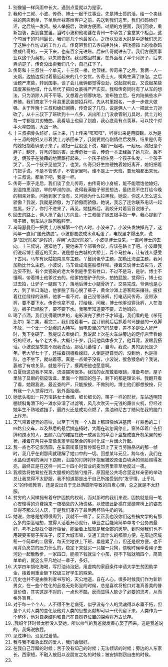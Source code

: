 1. 别像猫一样风雨中长大，遇到点爱就以为是家。
2. 我和十三叔、小波、传奇、博士一起干过事业。先是博士揽的活，给一个卖丝袜的网店刷单，下单后丝袜寄给客户之前，先送到我们这里。我们扫码给好评，之后统一发货。被人举报后，改做方便面，过期的方便面，我们回收，重新包装，卖到食堂里。当时小波和他老婆在青州一中承包了食堂某个柜台。这个勾当干的时间最长，我们哥几个也最省心。之所以没发大财是中途我们厌恶了这种小作坊式的工作方式。传奇带我们去寺庙挣外快，把功德箱上的收款码换成传奇的，一天下来，也有百余元进账。后来传奇就进去了。我们方便面事业以这个为契机，以失败告终。我没敢回村里，在外面租了半个月房子，后来弄清楚了，传奇没出卖我们几个，自己扛下了。
3. 传奇和十三叔住一个单元，十三叔一楼，他顶楼。传奇来了之后，我俩一人一支烟，边抽边探讨着最近起来的几个女优。传奇上火，嘴角生满了燎泡。之后话题严肃些，转到国事，谈了会儿我俩都觉得没劲，说起叙利亚，又说起某些国度某些地域，什么年代了把妇女裹得严严实实。我和传奇同时有了从军的想法，只为消除人间不平等。又想着占领哪块地，宣布独立后，在内陆搞些水产养殖。我们商定下个月县里武装部招兵时，先从村里报名，一步一步做大做强。关于昨晚十三叔和媳妇闹腾，传奇说了几句，说是俩人一人一把武士刀对砍了。从十三叔下了班砍到十一点多，派出所上门没收管制刀具时，武士刀的每一寸都是刀刃蜷曲。我看墙上也留了划痕，我心底竟有点羡慕，可以找个对手火星四溅，大战一场。
4. 十三叔把骨头炖好，端上来，门上传来“哐哐哐”，听得出来是用脚踹，以为是十三叔的媳妇又带着武士刀杀回来了，我刚要期待剧情往后发展，结果是传奇的媳妇抱着俩孩子来了。媳妇一屁股坐下说，咱们一起喝，一起玩。媳妇是个胖子，龅牙，背弯的很厉害。比传奇壮一些，传奇一本正经轰了她几次，轰不走，俩孩子在狼藉的地面厮打起来，一个孩子抓住另一个孩子头发，一个孩子哭了，另一个孩子见他哭了，也哭。传奇只好生拉硬拽着媳妇离开，媳妇把着门把手说，不是不管孩子，不管家里吗，谁不是上一天班，要玩咱都出来玩。十三叔说，都坐下吧，我提一杯。
5. 传奇一家子走后，我们谈了会儿传奇，由传奇的小身板，能不能喂饱他媳妇，到温饱思淫欲，旱的旱涝的涝。说得我满脑子邪恶想法，最终忍不住打给今晚的相亲对象。问她到家了没有，又问她为什么拉黑我，她说，你这人怎么这么骄傲？我说，我就是骄傲，为了骄傲而骄傲。她说，我忘了连你联系电话一起拉黑，好了，你打不进来了，再见。她挂断后，我咬牙对着盲音说婊子。
6. 回去的路上，俩人抢了会儿方向盘，十三叔砸了她五根手指一拳，我心提到了嗓子眼，到车站才跌回胸腔里。
7. 乌玛瑟曼用一把武士刀杀掉第一个仇人时，小波来了。小波头发快掉光了，这两年一直用“国光防脱”。小波都要脱成水煮毛蛋了，电视里才爆出来，说是“国光防脱”是假的，得用“大国光防脱”。小波见博士没来，一直问博士的去向。十三叔说，通知他了，要他来开个部署会议，应该在路上了吧。小波跟我们说起博士最近的买卖，说是想在古城的大桥上，弄个马拉车，让有钱人感受下古风。马车有灰姑娘南瓜车主题，丫鬟阔佬爷主题，加勒比海盗主题。我问加勒比什么主题，小波说，马车做成海盗船模样呗。接着又说博士去买马，这边买不到，有个卖瓷碗的老大爷倒是手里有牲口，不过不是马，是驴。博士不懂啊，带着博士他爹过去的。他爹拍拍驴子的头，拍拍屁股，觉得行，博士也过去拍，让驴子一腿踢飞了，落地后博士小腿骨折了。交易完成，爷俩也是心大，到了羊口海边，他爹脱了背心脱了裤子，黄金沙滩上游客熙来攘往，披挂着红红绿绿的泳裤，他爹一看不对，自己没带泳裤，打电话问传奇，没带泳裤，要不要下水。传奇也拿不准，打给我，问我，博士他爹没穿泳裤，人在海边，裤子已经脱了，要不要下水。我哪里知道要不要，去他妈的。
8. 喝了点酒，我们变得暖烘烘的，电影演完了换片子才知道，我们看的是《杀死比尔》第二集，看完二，我们接着看一。昆汀前前后后抓着乌玛瑟曼的一双脚不放，一个比一个劲爆的大特写。当电影里的乌玛瑟曼，差不多是让人奸尸时，我下身硬了。我提议去看媳妇。我说起上次在火车站旁边的足疗店里看媳妇的经过，有个老大爷，大概七十岁，我问他具体多大了，他耳背，没跟我搭话。小波说是故意不跟我说话，那话儿萎缩了，自卑。我说，男的到死是少年。老大爷七十了，还拄着拐棍看媳妇，人倒是挺自觉的，没到他，也是排队，也不坐下，就站着等。真是一点架子没有。小波说，猴急猴急的？我说，萎缩了有啥关系，就是不行了，摸两把他也愿意啊。
9. 白夏街这边我不常来，流浪猫狗很多。我找的女孩戴着眼镜，准备考研，屋子里除了显眼的铝皮饭盒，里面一个囫囵的包子，剩下的都是理论书。我翻开看了看，她跟我说，最近查的严，只能按按，不做别的。博士他们都想按按，只有我一个人觉得扫兴，到外面抽烟。
10. 她低头掏出一只万宝路女士香烟，细长细长的，筷子一样的形状，车站透明顶棚倾斜角滑下的一滩水染湿了过滤嘴，风几次吹灭一元钱的廉价火机，但经过她半生不熟地遮挡手，最终火还是成功点燃了，焦油和尼古丁随风在我的脑门上炸开。
11. 天气带着捉弄的意味，以至于当我一个人踏上那班像烙进基因一样熟悉的二十四路公交车，以及熟悉的最后排座椅时，大雨在疏忽间停止。窗外印着广告招牌和蹚水的人，五颜六色的裙摆在统一成黑色的伞沿下盘旋成直升机桨翼的形状，接着在两只手掌像含羞草般聚合的瞬间化成一片烟火升起。
12. 我一点也不记恨汤圆，在车窗街景短暂停留在印上了麦当劳甜品店的那一帧时，我几乎在刹那间就理解了她口中的一切。回想某年元旦，跨年夜，我们在水晶似透明的满月下跳舞，沿路的灯牌将怀抱里被胶原蛋白填满的侧脸照得发亮，最终正是在这样一间二十四小时营业的麦当劳里草草地度过一夜。
13. 我顺势将她耷拉在我大腿根的后脑勺推开，原因是公共场合里这样亲密的举动总让我觉得不太舒服，我不知道那是出于自己所接受到的“发乎情，止乎礼义”的传统教育，还是说出自于无处落脚所导致的自卑心理，总之就是不太舒服。
14. 贫穷的人同样拥有着守护固执的权利，而对那时的我们来说，固执就是用一笔心安理得的消费换来一夜栖息的入场资格，以使彼此卧榻在坚硬座椅上的姿态显得不那么讨人厌，于是我们凑齐了最后两杯热牛奶的钱。
15. 她说，你总是想得很周到，我就不一样了，反正我也没你们这些搞文学的有那么多的崇高理想，觉得人活着开心就行，毕业之后能简简单单考个公务员最好，考不上就找个银行柜台，能坐着上班就是我全部的愿望。到时候我们也不用硬要买房子买车子，反正大城市嘛，交通工具什么的都很方便，在周边区域租一个简单的二居室，每天坐地铁上下班，累是累了点，但还是很方便，也不用背负房贷的压力什么的，稳定下来就买一只猫一只狗，傍晚时候牵着绳子去河边一起散散步，一家四口，能攒下钱就生个小孩，攒不下钱就咱四个，简简单单的，就这么平凡地过一辈子，多好。
16. 大学四年胡吃海喝，写打油诗泡妞，用虚构的家庭条件申请大学生贫困助学金，接着用重金砸下校级三好学生的殊荣。
17. 历史也并不是由胜利者书写的，天公地道，自在人心，很多时候我们作为新新男女，在一些个性化的品格无处彰显的时候，总是喜欢将枪口对准真善美的普世价值，其实这是不对的，一点也不酷，反而显得人缺少了必要的思考，从而格外盲目。
18. 对于每一个个人，人不得不生老病死，似乎没有个人的灵魂得以永垂不朽，但是个人对人类的变化及他对人类的思想贡献却可以一代代留下来，人类作为一个整体，他对自身结构和自己在自然界位置的探索将万古长存。
19. .我妈年轻时候太胖没人娶她，所以帅气的我爸就发善心娶了回来。这是我爸说的。我妈说放屁。
20. 见过神仙，没见过爱情。
21. 我与我不着急出现的爱人，我们会很好。
22. 在我自己浮躁的时候；苦于没有知己的时候；无法倾诉的时候；旁边的人东家长，西家短，不融入被冠以没朋友之名的时候；被安排剽窃自由的时候。
23. 